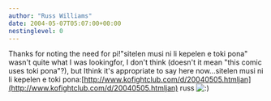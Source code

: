 ```yaml
---
author: "Russ Williams"
date: 2004-05-07T05:07:00+00:00
nestinglevel: 0
---
```

Thanks for noting the need for pi!"sitelen musi ni li kepelen e toki pona" wasn't quite what I was lookingfor, I don't think (doesn't it mean "this comic uses toki pona"?), but Ithink it's appropriate to say here now...sitelen musi ni li kepelen e toki pona:[http://www.kofightclub.com/d/20040505.htmljan](http://www.kofightclub.com/d/20040505.htmljan) russ ![:)](images/smilies/icon_e_smile.gif "Smile")